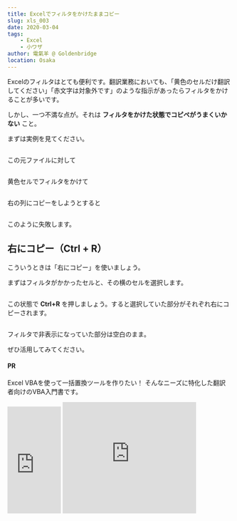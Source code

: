 ```yaml
---
title: Excelでフィルタをかけたままコピー
slug: xls_003
date: 2020-03-04
tags: 
    - Excel
    - 小ワザ
author: 電氣羊 @ Goldenbridge
location: Osaka
---
```


Excelのフィルタはとても便利です。翻訳業務においても、「黄色のセルだけ翻訳してください」「赤文字は対象外です」のような指示があったらフィルタをかけることが多いです。

しかし、一つ不満な点が。それは **フィルタをかけた状態でコピペがうまくいかない** こと。

まずは実例を見てください。

<img :src="$withBase('/pict/excel-ctrl-r/fig1.png')">

この元ファイルに対して

<img :src="$withBase('/pict/excel-ctrl-r/fig2.png')">

黄色セルでフィルタをかけて

<img :src="$withBase('/pict/excel-ctrl-r/fig3.png')">

右の列にコピーをしようとすると

<img :src="$withBase('/pict/excel-ctrl-r/fig4.png')">

このように失敗します。

## 右にコピー（Ctrl + R）
こういうときは「右にコピー」を使いましょう。

まずはフィルタがかかったセルと、その横のセルを選択します。

<img :src="$withBase('/pict/excel-ctrl-r/fig5.png')">

この状態で **Ctrl+R** を押しましょう。すると選択していた部分がそれぞれ右にコピーされます。

<img :src="$withBase('/pict/excel-ctrl-r/fig6.png')">

フィルタで非表示になっていた部分は空白のまま。

ぜひ活用してみてください。

#### PR
Excel VBAを使って一括置換ツールを作りたい！
そんなニーズに特化した翻訳者向けのVBA入門書です。

<iframe style="width:120px;height:240px;" marginwidth="0" marginheight="0" scrolling="no" frameborder="0" src="https://rcm-fe.amazon-adsystem.com/e/cm?ref=qf_sp_asin_til&t=goldenbridg09-22&m=amazon&o=9&p=8&l=as1&IS1=1&detail=1&asins=B0832FNKL2&linkId=025ec725b1f6eca83e9e451a890bd4c2&bc1=000000&lt1=_blank&fc1=333333&lc1=0066c0&bg1=ffffff&f=ifr">
</iframe>

<iframe src="https://rcm-fe.amazon-adsystem.com/e/cm?o=9&p=12&l=ur1&category=musicunlimited&banner=145C9T3K8K0AZHVBRHG2&f=ifr&linkID=0603ffea488d8f3b5a69918caa6e8e5f&t=goldenbridg09-22&tracking_id=goldenbridg09-22" width="300" height="250" scrolling="no" border="0" marginwidth="0" style="border:none;" frameborder="0"></iframe>

<link-to></link-to>